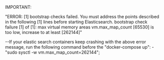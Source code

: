 IMPORTANT: 

"ERROR: [1] bootstrap checks failed. You must address the points described in the following [1] lines before starting Elasticsearch.
bootstrap check failure [1] of [1]: max virtual memory areas vm.max_map_count [65530] is too low, increase to at least [262144]"

--If your elastic search containers keep crashing with the above error message, run the following command before the "docker-compose up":
    - "sudo sysctl -w vm.max_map_count=262144";
